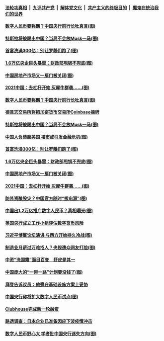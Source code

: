 

####  [法轮功真相](../../../../basic/blob/master/README.md?t=04220702) &nbsp;|&nbsp; [九评共产党](../../../../9ping.md/blob/master/README.md?t=04220702) &nbsp;|&nbsp; [解体党文化](../../../../jtdwh.md/blob/master/README.md?t=04220702)  &nbsp;|&nbsp; [共产主义的终极目的](../../../../gczydzjmd.md/blob/master/README.md?t=04220702) &nbsp;|&nbsp; [魔鬼在统治我们的世界](../../../../mgztzwmdsj.md/blob/master/README.md?t=04220702) 

#### [数字人民币要称霸？中国央行前行长吐真言(图)](../pages/p5/969483.md?t=04220702) 

#### [特斯拉将被踢出中国？当局不会放Musk一马(图)](../pages/p5/969446.md?t=04220702) 

#### [首富洗澡300亿：别让罗鶄们跑了(图)](../pages/p5/969391.md?t=04220702) 

#### [1.6万亿央企巨头暴雷：财政部甩锅不兜底(图)](../pages/p5/969395.md?t=04220702) 

#### [中国房地产市场又一扇门被关闭(图)](../pages/p5/969367.md?t=04220702) 

#### [2021中国：去杠杆开始 灰犀牛群袭……(图)](../pages/p5/969378.md?t=04220702) 

#### [数字人民币要称霸？中国央行前行长吐真言(图)](../pages/p5/969483.md?t=04220702) 

#### [德意志交易所将把加密货币交易所Coinbase摘牌](../pages/p5/969455.md?t=04220702) 

#### [特斯拉将被踢出中国？当局不会放Musk一马(图)](../pages/p5/969446.md?t=04220702) 

#### [中国人负债超美国 楼市或引发金融危机(图)](../pages/p5/969436.md?t=04220702) 

#### [首富洗澡300亿：别让罗鶄们跑了(图)](../pages/p5/969391.md?t=04220702) 

#### [1.6万亿央企巨头暴雷：财政部甩锅不兜底(图)](../pages/p5/969395.md?t=04220702) 

#### [中国房地产市场又一扇门被关闭(图)](../pages/p5/969367.md?t=04220702) 

#### [2021中国：去杠杆开始 灰犀牛群袭……(图)](../pages/p5/969378.md?t=04220702) 

#### [防外资酿股灾？中国官方随时“拔电源”(图)](../pages/p5/969339.md?t=04220702) 

#### [中国出1.2万亿推广数字人民币？真相曝光(图)](../pages/p5/969326.md?t=04220702) 

#### [英国央行成立工作小组评估数字货币风险](../pages/p5/969321.md?t=04220702) 

#### [习近平博鳌论坛演讲 与西方开始持久冷战(图)](../pages/p5/969318.md?t=04220702) 

#### [制造业月薪过万难招人？央视遭众网友打脸(图)](../pages/p5/969286.md?t=04220702) 

#### [中资“洗国籍”面目百变　虾皮是其一](../pages/p5/969277.md?t=04220702) 

#### [中国庞大的“一带一路”计划要没钱了(图)](../pages/p5/969240.md?t=04220702) 

#### [拜登告诉议员：他愿在基础设施方案上妥协](../pages/p5/969275.md?t=04220702) 

#### [中国央行称将扩大数字人民币试点(图)](../pages/p5/969272.md?t=04220702) 

#### [Clubhouse完成新一轮融资](../pages/p5/969238.md?t=04220702) 

#### [路透调查：日本企业已准备因应下波疫情冲击](../pages/p5/969237.md?t=04220702) 

#### [数字人民币野心大 学者批中国央行迷失方向(图)](../pages/p5/969235.md?t=04220702) 

